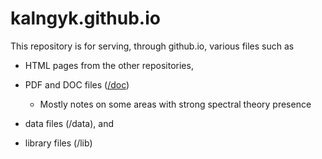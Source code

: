 # kalngyk.github.io

This repository is for serving, through github.io, various files such as

- HTML pages from the other repositories, 

- PDF and DOC files ([/doc](https://github.com/kalngyk/kalngyk.github.io/tree/main/doc/))
     - Mostly notes on some areas with strong spectral theory presence

- data files (/data), and

- library files (/lib)


